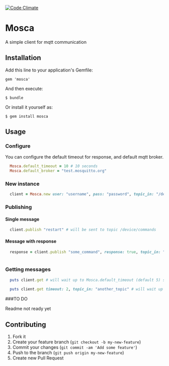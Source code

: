 [![Code Climate](https://codeclimate.com/github/antico5/mosca.png)](https://codeclimate.com/github/antico5/mosca)

# Mosca

A simple client for mqtt communication

## Installation

Add this line to your application's Gemfile:

    gem 'mosca'

And then execute:

    $ bundle

Or install it yourself as:

    $ gem install mosca
    
## Usage

### Configure

You can configure the default timeout for response, and default mqtt broker.

```ruby
  Mosca.default_timeout = 10 # 10 seconds
  Mosca.default_broker = "test.mosquitto.org"
```

### New instance

```ruby
  client = Mosca.new user: "username", pass: "password", topic_in: "/device/readings", topic_out: "/device/commands"
```

### Publishing

#### Single message

```ruby
  client.publish "restart" # will be sent to topic /device/commands
```

#### Message with response

```ruby
  response = client.publish "some_command", response: true, topic_in: "/device/responses" # will publish and wait for a response on the /responses topic
  
```

### Getting messages

```ruby
  puts client.get # will wait up to Mosca.default_timeout (default 5) seconds. will return {} if no response comes.
  
  puts client.get timeout: 2, topic_in: "another_topic" # will wait up to 2 seconds for a response on the another_topic topic.
```

###TO DO

Readme not ready yet

## Contributing

1. Fork it
2. Create your feature branch (`git checkout -b my-new-feature`)
3. Commit your changes (`git commit -am 'Add some feature'`)
4. Push to the branch (`git push origin my-new-feature`)
5. Create new Pull Request
